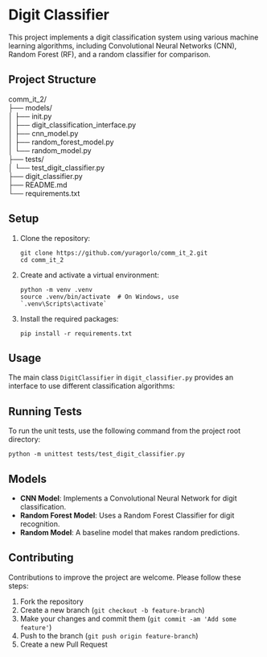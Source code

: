 # Digit Classifier

This project implements a digit classification system using various machine learning algorithms, including Convolutional Neural Networks (CNN), Random Forest (RF), and a random classifier for comparison.

## Project Structure

comm_it_2/\
├── models/\
│ ├── init.py\
│ ├── digit_classification_interface.py\
│ ├── cnn_model.py\
│ ├── random_forest_model.py\
│ └── random_model.py\
├── tests/\
│ └── test_digit_classifier.py\
├── digit_classifier.py\
├── README.md\
└── requirements.txt


## Setup

1. Clone the repository:
   ```
   git clone https://github.com/yuragorlo/comm_it_2.git
   cd comm_it_2
   ```

2. Create and activate a virtual environment:
   ```
   python -m venv .venv
   source .venv/bin/activate  # On Windows, use `.venv\Scripts\activate`
   ```

3. Install the required packages:
   ```
   pip install -r requirements.txt
   ```

## Usage

The main class `DigitClassifier` in `digit_classifier.py` provides an interface to use different classification algorithms:

## Running Tests

To run the unit tests, use the following command from the project root directory:
```
python -m unittest tests/test_digit_classifier.py
```

## Models

- **CNN Model**: Implements a Convolutional Neural Network for digit classification.
- **Random Forest Model**: Uses a Random Forest Classifier for digit recognition.
- **Random Model**: A baseline model that makes random predictions.

## Contributing

Contributions to improve the project are welcome. Please follow these steps:

1. Fork the repository
2. Create a new branch (`git checkout -b feature-branch`)
3. Make your changes and commit them (`git commit -am 'Add some feature'`)
4. Push to the branch (`git push origin feature-branch`)
5. Create a new Pull Request